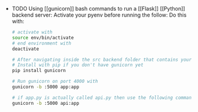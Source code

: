 - TODO Using [[gunicorn]] bash commands to run a [[Flask]] [[Python]] backend server:
  Activate your pyenv before running the follow: Do this with:
  
  ```bash
  # activate with 
  source env/bin/activate
  # end environment with
  deactivate
  ```
  
  ```bash
  # After navigating inside the src backend folder that contains your app.py file
  # Install with pip if you don't have gunicorn yet
  pip install gunicorn
  
  # Run gunicorn on port 4000 with
  gunicorn -b :5000 app:app
  
  # if app.py is actually called api.py then use the following command instead
  gunicorn -b :5000 api:app
  ```